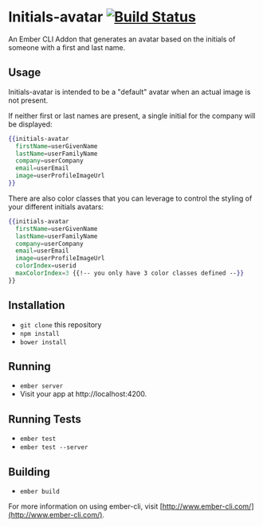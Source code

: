 # Initials-avatar [![Build Status](https://travis-ci.org/freshbooks/initials-avatar.svg?branch=master)](https://travis-ci.org/freshbooks/initials-avatar)

An Ember CLI Addon that generates an avatar based on the initials of someone
with a first and last name.

## Usage

Initials-avatar is intended to be a "default" avatar when an actual image is not
present.

If neither first or last names are present, a single initial for the company
will be displayed:

```hbs
{{initials-avatar
  firstName=userGivenName
  lastName=userFamilyName
  company=userCompany
  email=userEmail
  image=userProfileImageUrl
}}
```

There are also color classes that you can leverage to control the styling of
your different initials avatars:

```hbs
{{initials-avatar
  firstName=userGivenName
  lastName=userFamilyName
  company=userCompany
  email=userEmail
  image=userProfileImageUrl
  colorIndex=userid
  maxColorIndex=3 {{!-- you only have 3 color classes defined --}}
}}
```

## Installation

* `git clone` this repository
* `npm install`
* `bower install`

## Running

* `ember server`
* Visit your app at http://localhost:4200.

## Running Tests

* `ember test`
* `ember test --server`

## Building

* `ember build`

For more information on using ember-cli, visit [http://www.ember-cli.com/](http://www.ember-cli.com/).
